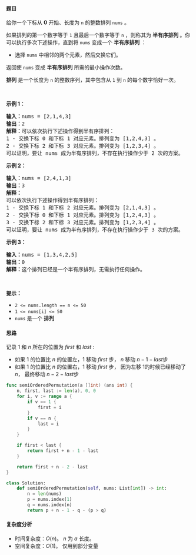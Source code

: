 #### 题目  

<p>给你一个下标从 <strong>0</strong> 开始、长度为 <code>n</code> 的整数排列 <code>nums</code> 。</p>

<p>如果排列的第一个数字等于 <code>1</code> 且最后一个数字等于 <code>n</code> ，则称其为 <strong>半有序排列</strong> 。你可以执行多次下述操作，直到将 <code>nums</code> 变成一个 <strong>半有序排列</strong> ：</p>

<ul>
	<li>选择 <code>nums</code> 中相邻的两个元素，然后交换它们。</li>
</ul>

<p>返回使 <code>nums</code> 变成 <strong>半有序排列</strong> 所需的最小操作次数。</p>

<p><strong>排列</strong> 是一个长度为 <code>n</code> 的整数序列，其中包含从 <code>1</code> 到 <code>n</code> 的每个数字恰好一次。</p>

<p> </p>

<p><strong>示例 1：</strong></p>

<pre><strong>输入：</strong>nums = [2,1,4,3]
<strong>输出：</strong>2
<strong>解释：</strong>可以依次执行下述操作得到半有序排列：
1 - 交换下标 0 和下标 1 对应元素。排列变为 [1,2,4,3] 。
2 - 交换下标 2 和下标 3 对应元素。排列变为 [1,2,3,4] 。
可以证明，要让 nums 成为半有序排列，不存在执行操作少于 2 次的方案。</pre>

<p><strong>示例 2：</strong></p>

<pre><strong>输入：</strong>nums = [2,4,1,3]
<strong>输出：</strong>3
<strong>解释：
</strong>可以依次执行下述操作得到半有序排列：
1 - 交换下标 1 和下标 2 对应元素。排列变为 [2,1,4,3] 。
2 - 交换下标 0 和下标 1 对应元素。排列变为 [1,2,4,3] 。
3 - 交换下标 2 和下标 3 对应元素。排列变为 [1,2,3,4] 。
可以证明，要让 nums 成为半有序排列，不存在执行操作少于 3 次的方案。
</pre>

<p><strong>示例 3：</strong></p>

<pre><strong>输入：</strong>nums = [1,3,4,2,5]
<strong>输出：</strong>0
<strong>解释：</strong>这个排列已经是一个半有序排列，无需执行任何操作。
</pre>

<p> </p>

<p><strong>提示：</strong></p>

<ul>
	<li><code>2 &lt;= nums.length == n &lt;= 50</code></li>
	<li><code>1 &lt;= nums[i] &lt;= 50</code></li>
	<li><code>nums</code> 是一个 <strong>排列</strong></li>
</ul>
 
#### 思路  

记录 $1$ 和 $n$ 所在的位置为 $first$ 和 $last$ :  
- 如果 $1$ 的位置比 $n$ 的位置左，$1$ 移动 $first$ 步， $n$ 移动 $n-1-last$步
- 如果 $1$ 的位置比 $n$ 的位置右，$1$ 移动 $first$ 步， 因为左移 $1$的时候已经移动了 $n$， 最终移动 $n-2-last$步

```go 
func semiOrderedPermutation(a []int) (ans int) {
	n, first, last := len(a), 0, 0
	for i, v := range a {
		if v == 1 {
			first = i
		}
		if v == n {
			last = i
		}
	}

	if first < last {
		return first + n - 1 - last
	}

	return first + n - 2 - last
}
```

```python  
class Solution:
    def semiOrderedPermutation(self, nums: List[int]) -> int:
        n = len(nums)
        p = nums.index(1)
        q = nums.index(n)
        return p + n - 1 - q - (p > q)
```

#### 复杂度分析  

- 时间复杂度：${O}\mathcal(n)$。 $n$ 为 $\textit{a}$ 长度。
- 空间复杂度：${O}\mathcal(1)$。 仅用到部分变量
